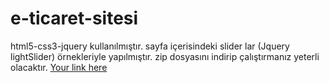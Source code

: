 # e-ticaret-sitesi
html5-css3-jquery kullanılmıştır.
sayfa içerisindeki slider lar (Jquery lightSlider) örnekleriyle yapılmıştır.
zip dosyasını indirip çalıştırmanız yeterli olacaktır.
[Your link here](http://musluoglu.epizy.com/commerce/)
